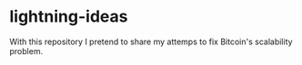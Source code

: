 # lightning-ideas

With this repository I pretend to share my attemps to fix Bitcoin's scalability problem.
